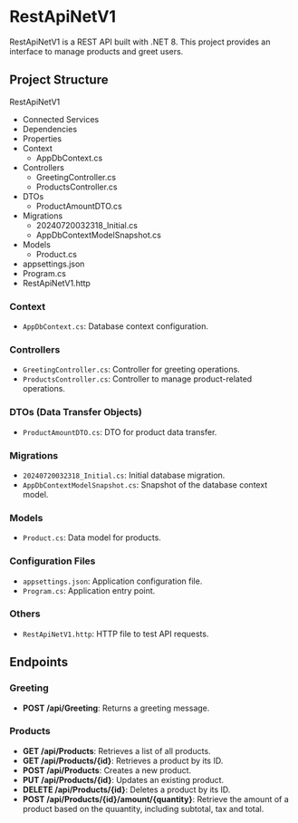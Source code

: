 # RestApiNetV1

RestApiNetV1 is a REST API built with .NET 8. This project provides an interface to manage products and greet users.

## Project Structure
RestApiNetV1
- Connected Services
- Dependencies
- Properties
- Context
  - AppDbContext.cs
- Controllers
  - GreetingController.cs
  - ProductsController.cs
- DTOs
  - ProductAmountDTO.cs
- Migrations
  - 20240720032318_Initial.cs
  - AppDbContextModelSnapshot.cs
- Models
  - Product.cs
- appsettings.json
- Program.cs
- RestApiNetV1.http

### Context
- `AppDbContext.cs`: Database context configuration.

### Controllers
- `GreetingController.cs`: Controller for greeting operations.
- `ProductsController.cs`: Controller to manage product-related operations.

### DTOs (Data Transfer Objects)
- `ProductAmountDTO.cs`: DTO for product data transfer.

### Migrations
- `20240720032318_Initial.cs`: Initial database migration.
- `AppDbContextModelSnapshot.cs`: Snapshot of the database context model.

### Models
- `Product.cs`: Data model for products.

### Configuration Files
- `appsettings.json`: Application configuration file.
- `Program.cs`: Application entry point.

### Others
- `RestApiNetV1.http`: HTTP file to test API requests.

## Endpoints

### Greeting 
- **POST /api/Greeting**: Returns a greeting message.

### Products 
- **GET /api/Products**: Retrieves a list of all products.
- **GET /api/Products/{id}**: Retrieves a product by its ID.
- **POST /api/Products**: Creates a new product.
- **PUT /api/Products/{id}**: Updates an existing product.
- **DELETE /api/Products/{id}**: Deletes a product by its ID.
- **POST /api/Products/{id}/amount/{quantity}**: Retrieve the amount of a product based on the quuantity, including subtotal, tax and total.



